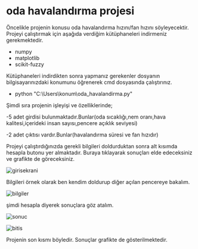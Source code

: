 # oda havalandırma projesi
 Öncelikle projenin konusu oda havalandırma hızını/fan hızını söyleyecektir.
 Projeyi çalıştırmak için aşağıda verdiğim kütüphaneleri indirmeniz gerekmektedir.
* numpy
* matplotlib
* scikit-fuzzy

Kütüphaneleri indirdikten sonra yapmanız gerekenler dosyanın bilgisayarınızdaki konumunu öğrenerek cmd dosyasında çalıştırınız.

* python "C:\Users\konum\oda_havalandirma.py"

Şimdi sıra projenin işleyişi ve özelliklerinde; 

-5 adet girdisi bulunmaktadır.Bunlar(oda sıcaklığı,nem oranı,hava kalitesi,içerideki insan sayısı,pencere açıklık seviyesi) 

-2 adet çıktısı vardır.Bunlar(havalandırma süresi ve fan hızıdır)

Projeyi çalıştırdığınızda gerekli bilgileri doldurduktan sonra alt kısımda hesapla butonu yer almaktadır. Buraya tıklayarak sonuçları elde edeceksiniz ve grafikte de göreceksiniz.

![girisekrani](https://github.com/user-attachments/assets/9a65935d-7002-47c1-8aa0-1f097fe9dc21)

Bilgileri örnek olarak ben kendim doldurup diğer açılan pencereye bakalım.

![bilgiler](https://github.com/user-attachments/assets/9b8ac448-41d4-41de-86ec-e0f27999144d)

şimdi hesapla diyerek sonuçlara göz atalım.

![sonuc](https://github.com/user-attachments/assets/61b12190-465f-4590-b550-1a68626da56d)

![bitis](https://github.com/user-attachments/assets/ad13ff96-53ee-4ec4-bee3-51dce49880ca)

Projenin son kısmı böyledir. Sonuçlar grafikte de gösterilmektedir.




